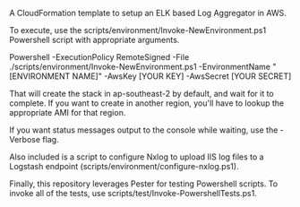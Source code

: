 A CloudFormation template to setup an ELK based Log Aggregator in AWS.

To execute, use the scripts/environment/Invoke-NewEnvironment.ps1 Powershell script with appropriate arguments.

Powershell -ExecutionPolicy RemoteSigned -File ./scripts/environment/Invoke-NewEnvironment.ps1 -EnvironmentName "[ENVIRONMENT NAME]" -AwsKey [YOUR KEY] -AwsSecret [YOUR SECRET]

That will create the stack in ap-southeast-2 by default, and wait for it to complete. If you want to create in another region, you'll have to lookup the appropriate AMI for that region.

If you want status messages output to the console while waiting, use the -Verbose flag. 

Also included is a script to configure Nxlog to upload IIS log files to a Logstash endpoint (scripts/environment/configure-nxlog.ps1).

Finally, this repository leverages Pester for testing Powershell scripts. To invoke all of the tests, use scripts/test/Invoke-PowershellTests.ps1.